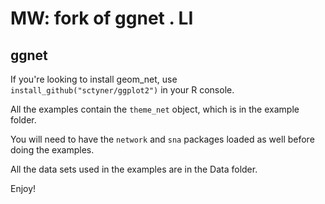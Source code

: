 # MW: fork  of ggnet . LI

## ggnet
If you're looking to install geom_net, use `install_github("sctyner/ggplot2")` in your R console. 

All the examples contain the `theme_net` object, which is in the example folder.  

You will need to have the `network` and `sna` packages loaded as well before doing the examples. 

All the data sets used in the examples are in the Data folder.  

Enjoy! 

